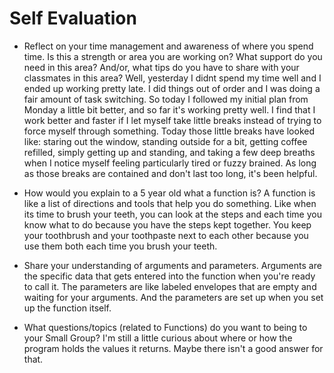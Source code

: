 # Self Evaluation

- Reflect on your time management and awareness of where you spend time. Is this a strength or area you are working on? What support do you need in this area? And/or, what tips do you have to share with your classmates in this area?
Well, yesterday I didnt spend my time well and I ended up working pretty late. I did things out of order and I was doing a fair amount of task switching. So today I followed my initial plan from Monday a little bit better, and so far it's working pretty well. I find that I work better and faster if I let myself take little breaks instead of trying to force myself through something. Today those little breaks have looked like: staring out the window, standing outside for a bit, getting coffee refilled, simply getting up and standing, and taking a few deep breaths when I notice myself feeling particularly tired or fuzzy brained. As long as those breaks are contained and don't last too long, it's been helpful.

- How would you explain to a 5 year old what a function is?
A function is like a list of directions and tools that help you do something. Like when its time to brush your teeth, you can look at the steps and each time you know what to do because you have the steps kept together. You keep your toothbrush and your toothpaste next to each other because you use them both each time you brush your teeth. 

- Share your understanding of arguments and parameters.
Arguments are the specific data that gets entered into the function when you're ready to call it. The parameters are like labeled envelopes that are empty and waiting for your arguments. And the parameters are set up when you set up the function itself. 

- What questions/topics (related to Functions) do you want to being to your Small Group?
I'm still a little curious about where or how the program holds the values it returns. Maybe there isn't a good answer for that. 
